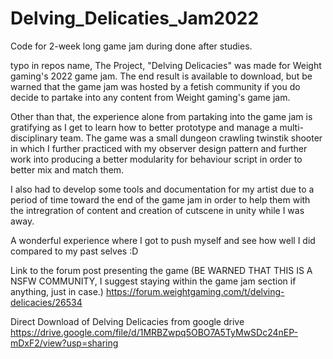 # Delving_Delicaties_Jam2022
Code for 2-week long game jam during done after studies.

typo in repos name, The Project, "Delving Delicacies" was made for Weight gaming's 2022 game jam.
The end result is available to download, but be warned that the game jam was hosted by a fetish community if you do decide to partake into any content from Weight gaming's game jam. 

Other than that, the experience alone from partaking into the game jam is gratifying as I get to learn how to better prototype and manage a multi-disciplinary team.
The game was a small dungeon crawling twinstik shooter in which I further practiced with my observer design pattern and further work into producing a better modularity for behaviour script in order to better mix and match them.

I also had to develop some tools and documentation for my artist due to a period of time toward the end of the game jam in order to help them with the intregration of content and creation of cutscene in unity while I was away. 

A wonderful experience where I got to push myself and see how well I did compared to my past selves :D

Link to the forum post presenting the game (BE WARNED THAT THIS IS A NSFW COMMUNITY, I suggest staying within the game jam section if anything, just in case.)
https://forum.weightgaming.com/t/delving-delicacies/26534

Direct Download of Delving Delicacies from google drive
https://drive.google.com/file/d/1MRBZwpq5OBO7A5TyMwSDc24nEP-mDxF2/view?usp=sharing

